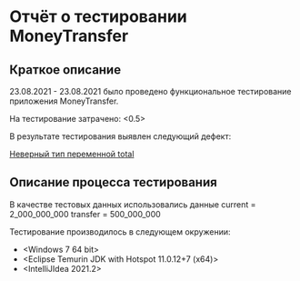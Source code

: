 # Отчёт о тестировании MoneyTransfer

## Краткое описание

23.08.2021 - 23.08.2021 было проведено функциональное тестирование приложения MoneyTransfer.

На тестирование затрачено: <0.5>

В результате тестирования выявлен следующий дефект:

[Неверный тип переменной total](https://github.com/atrubnikova/MoneyTransfer/issues/1)


## Описание процесса тестирования

В качестве тестовых данных использовались данные 
current = 2_000_000_000
transfer = 500_000_000

Тестирование производилось в следующем окружении:
* <Windows 7 64 bit>
* <Eclipse Temurin JDK with Hotspot 11.0.12+7 (x64)>
* <IntelliJIdea 2021.2>
